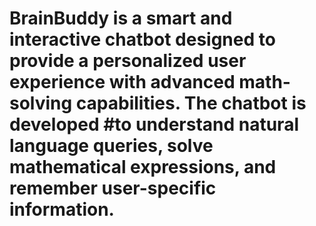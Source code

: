 # BrainBuddy is a smart and interactive chatbot designed to provide a personalized user experience with advanced math-solving capabilities. The chatbot is developed #to understand natural language queries, solve mathematical expressions, and remember user-specific information.
